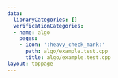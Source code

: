 ```yaml
---
data:
  libraryCategories: []
  verificationCategories:
  - name: algo
    pages:
    - icon: ':heavy_check_mark:'
      path: algo/example.test.cpp
      title: algo/example.test.cpp
layout: toppage
---
```

